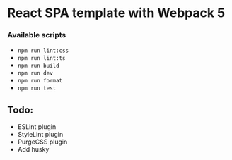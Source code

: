 # React SPA template with Webpack 5

### Available scripts
- `npm run lint:css`
- `npm run lint:ts`
- `npm run build`
- `npm run dev`
- `npm run format`
- `npm run test`

## Todo:

-   ESLint plugin
-   StyleLint plugin
-   PurgeCSS plugin
-   Add husky
